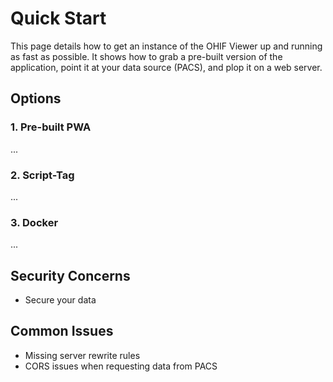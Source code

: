# Quick Start

This page details how to get an instance of the OHIF Viewer up and running as
fast as possible. It shows how to grab a pre-built version of the application,
point it at your data source (PACS), and plop it on a web server.

## Options

### 1. Pre-built PWA

...

### 2. Script-Tag

...

### 3. Docker

...

## Security Concerns

- Secure your data

## Common Issues

- Missing server rewrite rules
- CORS issues when requesting data from PACS
